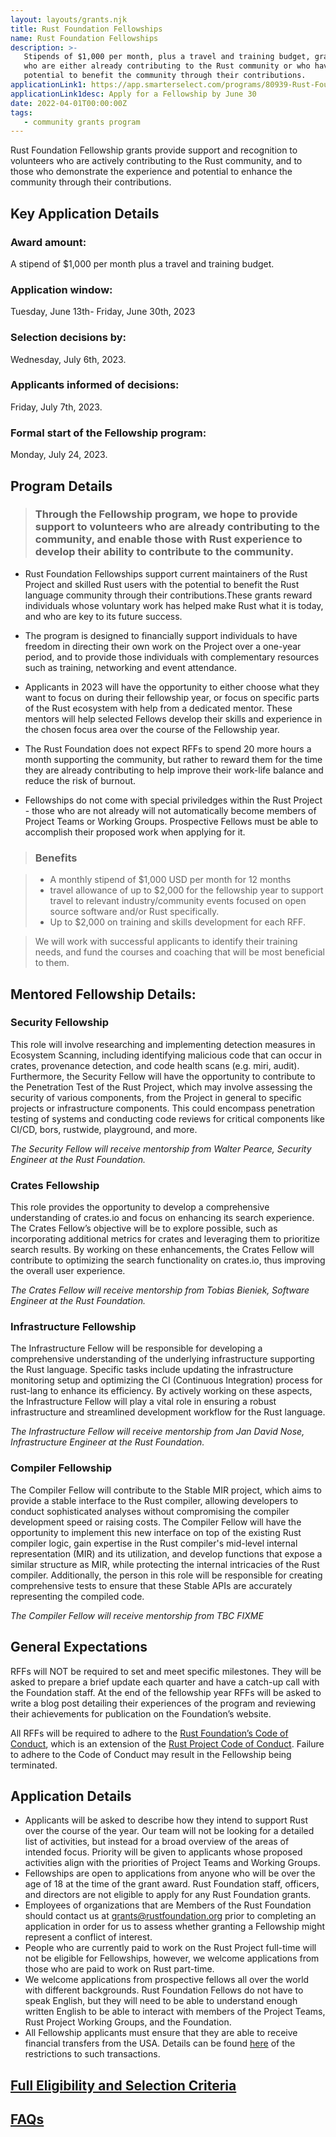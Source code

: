 ```yaml
---
layout: layouts/grants.njk
title: Rust Foundation Fellowships
name: Rust Foundation Fellowships
description: >-
   Stipends of $1,000 per month, plus a travel and training budget, granted to up to 12 individuals
   who are either already contributing to the Rust community or who have Rust experience and a high
   potential to benefit the community through their contributions.
applicationLink1: https://app.smarterselect.com/programs/80939-Rust-Foundation
applicationLink1desc: Apply for a Fellowship by June 30
date: 2022-04-01T00:00:00Z
tags:
   - community grants program
---
```


Rust Foundation Fellowship grants provide support and recognition to volunteers who are actively contributing to the Rust community, and to those who demonstrate the experience and potential to enhance the community through their contributions. 

## Key Application Details

### Award amount: 
A stipend of $1,000 per month plus a travel and training budget.

### Application window:
Tuesday, June 13th- Friday, June 30th, 2023

### Selection decisions by: 
Wednesday, July 6th, 2023.

### Applicants informed of decisions: 
Friday, July 7th, 2023.

### Formal start of the Fellowship program: 
Monday, July 24, 2023.

## Program Details

> ### Through the Fellowship program, we hope to provide support to volunteers who are already contributing to the community, and enable those with Rust experience to develop their ability to contribute to the community.

* Rust Foundation Fellowships support current maintainers of the Rust Project and skilled Rust users with the potential to benefit the Rust language community through their contributions.These grants reward individuals whose voluntary work has helped make Rust what it is today, and who are key to its future success.

* The program is designed to financially support individuals to have freedom in directing their own work on the Project over a one-year period, and to provide those individuals with complementary resources such as training, networking and event attendance. 

* Applicants in 2023 will have the opportunity to either choose what they want to focus on during their fellowship year, or focus on specific parts of the Rust ecosystem with help from a dedicated mentor. These mentors will help selected Fellows develop their skills and experience in the chosen focus area over the course of the Fellowship year.

* The Rust Foundation does not expect RFFs to spend 20 more hours a month supporting the community, but rather to reward them for the time they are already contributing to help improve their work-life balance and reduce the risk of burnout.

* Fellowships do not come with special priviledges within the Rust Project - those who are not already will not automatically become members of Project Teams or Working Groups. Prospective Fellows must be able to accomplish their proposed work when applying for it.


> ### Benefits

> * A monthly stipend of $1,000 USD per month for 12 months
> * travel allowance of up to $2,000 for the fellowship year to support travel to relevant industry/community events focused on open source software and/or Rust specifically.
> * Up to $2,000 on training and skills development for each RFF. 

> We will work with successful applicants to identify their training needs, and fund the courses and coaching that will be most beneficial to them.



## Mentored Fellowship Details:

### Security Fellowship

This role will involve researching and implementing detection measures in Ecosystem Scanning, including identifying malicious code that can occur in crates, provenance detection, and code health scans (e.g. miri, audit).  Furthermore, the Security Fellow will have the opportunity to contribute to the Penetration Test of the Rust Project, which may involve assessing the security of various components, from the Project in general to specific projects or infrastructure components. This could encompass penetration testing of systems and conducting code reviews for critical components like CI/CD, bors, rustwide, playground, and more.

_The Security Fellow will receive mentorship from Walter Pearce, Security Engineer at the Rust Foundation._

### Crates Fellowship

This role provides the opportunity to develop a comprehensive understanding of crates.io and focus on enhancing its search experience. The Crates Fellow’s objective will be to explore possible, such as incorporating additional metrics for crates and leveraging them to prioritize search results. By working on these enhancements, the Crates Fellow will contribute to optimizing the search functionality on crates.io, thus improving the overall user experience.

_The Crates Fellow will receive mentorship from Tobias Bieniek, Software Engineer at the Rust Foundation._

### Infrastructure Fellowship

The Infrastructure Fellow will be responsible for developing a comprehensive understanding of the underlying infrastructure supporting the Rust language. Specific tasks include updating the infrastructure monitoring setup and optimizing the CI (Continuous Integration) process for rust-lang to enhance its efficiency. By actively working on these aspects, the Infrastructure Fellow will play a vital role in ensuring a robust infrastructure and streamlined development workflow for the Rust language.

_The Infrastructure Fellow will receive mentorship from Jan David Nose, Infrastructure Engineer at the Rust Foundation._

### Compiler Fellowship

The Compiler Fellow will contribute to the Stable MIR project, which aims to provide a stable interface to the Rust compiler, allowing developers to conduct sophisticated analyses without compromising the compiler development speed or raising costs. The Compiler Fellow will have the opportunity to implement this new interface on top of the existing Rust compiler logic, gain expertise in the Rust compiler's mid-level internal representation (MIR) and its utilization, and develop functions that expose a similar structure as MIR, while protecting the internal intricacies of the Rust compiler. Additionally, the person in this role will be responsible for creating comprehensive tests to ensure that these Stable APIs are accurately representing the compiled code.

_The Compiler Fellow will receive mentorship from TBC FIXME_

## General Expectations

RFFs will NOT be required to set and meet specific milestones. They will be asked to prepare a brief update each quarter and have a catch-up call with the Foundation staff. At the end of the fellowship year RFFs will be asked to write a blog post detailing their experiences of the program and reviewing their achievements for publication on the Foundation’s website.

All RFFs will be required to adhere to the [Rust Foundation’s Code of Conduct](https://foundation.rust-lang.org/policies/code-of-conduct/), which is an extension of the [Rust Project Code of Conduct](https://www.rust-lang.org/policies/code-of-conduct). Failure to adhere to the Code of Conduct may result in the Fellowship being terminated.

## Application Details 

* Applicants will be asked to describe how they intend to support Rust over the course of the year. Our team will not be looking for a detailed list of activities, but instead for a broad overview of the areas of intended focus. Priority will be given to applicants whose proposed activities align with the priorities of Project Teams and Working Groups.
* Fellowships are open to applications from anyone who will be over the age of 18 at the time of the grant award. Rust Foundation staff, officers, and directors are not eligible to apply for any Rust Foundation grants. 
* Employees of organizations that are Members of the Rust Foundation should contact us at grants@rustfoundation.org prior to completing an application in order for us to assess whether granting a Fellowship might represent a conflict of interest. 
* People who are currently paid to work on the Rust Project full-time will not be eligible for Fellowships, however, we welcome applications from those who are paid to work on Rust part-time.
* We welcome applications from prospective fellows all over the world with different backgrounds. Rust Foundation Fellows do not have to speak English, but they will need to be able to understand enough written English to be able to interact with members of the Project Teams, Rust Project Working Groups, and the Foundation.
* All Fellowship applicants must ensure that they are able to receive financial transfers from the USA. Details can be found [here](https://home.treasury.gov/policy-issues/financial-sanctions/sanctions-programs-and-country-information) of the restrictions to such transactions.

## [Full Eligibility and Selection Criteria](/grants-eligibility-and-selection/#fellowships)

## [FAQs](/grants-faqs/#fellowship)